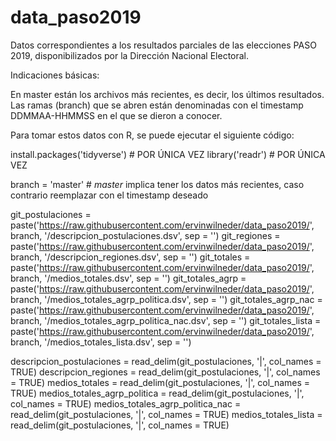 # data_paso2019
Datos correspondientes a los resultados parciales de las elecciones PASO 2019, disponibilizados por la Dirección Nacional Electoral.

Indicaciones básicas:

En master están los archivos más recientes, es decir, los últimos resultados.
Las ramas (branch) que se abren están denominadas con el timestamp DDMMAA-HHMMSS en el que se dieron a conocer.

Para tomar estos datos con R, se puede ejecutar el siguiente código:

install.packages('tidyverse') # POR ÚNICA VEZ
library('readr') # POR ÚNICA VEZ

branch = 'master' # _master_ implica tener los datos más recientes, caso contrario reemplazar con el timestamp deseado

git_postulaciones = paste('https://raw.githubusercontent.com/ervinwilneder/data_paso2019/', branch, '/descripcion_postulaciones.dsv', sep = '')
git_regiones = paste('https://raw.githubusercontent.com/ervinwilneder/data_paso2019/', branch, '/descripcion_regiones.dsv', sep = '')
git_totales = paste('https://raw.githubusercontent.com/ervinwilneder/data_paso2019/', branch, '/medios_totales.dsv', sep = '')
git_totales_agrp = paste('https://raw.githubusercontent.com/ervinwilneder/data_paso2019/', branch, '/medios_totales_agrp_politica.dsv', sep = '')
git_totales_agrp_nac = paste('https://raw.githubusercontent.com/ervinwilneder/data_paso2019/', branch, '/medios_totales_agrp_politica_nac.dsv', sep = '')
git_totales_lista = paste('https://raw.githubusercontent.com/ervinwilneder/data_paso2019/', branch, '/medios_totales_lista.dsv', sep = '')

descripcion_postulaciones = read_delim(git_postulaciones, '|', col_names = TRUE)
descripcion_regiones = read_delim(git_postulaciones, '|', col_names = TRUE)
medios_totales = read_delim(git_postulaciones, '|', col_names = TRUE)
medios_totales_agrp_politica = read_delim(git_postulaciones, '|', col_names = TRUE)
medios_totales_agrp_politica_nac = read_delim(git_postulaciones, '|', col_names = TRUE)
medios_totales_lista = read_delim(git_postulaciones, '|', col_names = TRUE)
